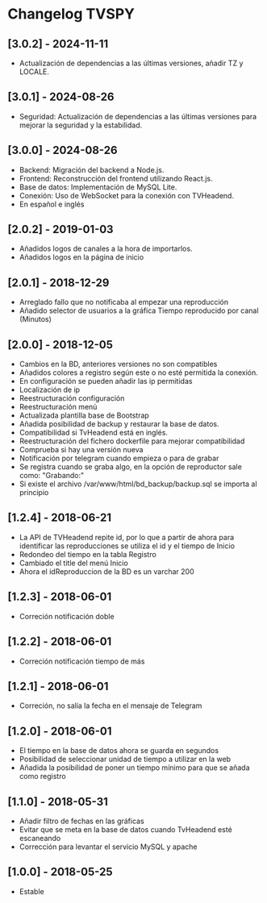 # Changelog TVSPY

## [3.0.2] - 2024-11-11

- Actualización de dependencias a las últimas versiones, añadir TZ y LOCALE.

## [3.0.1] - 2024-08-26

- Seguridad: Actualización de dependencias a las últimas versiones para mejorar la seguridad y la estabilidad.

## [3.0.0] - 2024-08-26

- Backend: Migración del backend a Node.js.
- Frontend: Reconstrucción del frontend utilizando React.js.
- Base de datos: Implementación de MySQL Lite.
- Conexión: Uso de WebSocket para la conexión con TVHeadend.
- En español e inglés

## [2.0.2] - 2019-01-03

- Añadidos logos de canales a la hora de importarlos.
- Añadidos logos en la página de inicio

## [2.0.1] - 2018-12-29

- Arreglado fallo que no notificaba al empezar una reproducción
- Añadido selector de usuarios a la gráfica Tiempo reproducido por canal (Minutos)

## [2.0.0] - 2018-12-05

- Cambios en la BD, anteriores versiones no son compatibles
- Añadidos colores a registro según este o no esté permitida la conexión.
- En configuración se pueden añadir las ip permitidas
- Localización de ip
- Reestructuración configuración
- Reestructuración menú
- Actualizada plantilla base de Bootstrap
- Añadida posibilidad de backup y restaurar la base de datos.
- Compatibilidad si TvHeadend está en inglés.
- Reestructuración del fichero dockerfile para mejorar compatibilidad
- Comprueba si hay una versión nueva
- Notificación por telegram cuando empieza o para de grabar
- Se registra cuando se graba algo, en la opción de reproductor sale como: "Grabando:"
- Si existe el archivo /var/www/html/bd_backup/backup.sql se importa al principio

## [1.2.4] - 2018-06-21

- La API de TVHeadend repite id, por lo que a partir de ahora para identificar las reproducciones se utiliza el id y el tiempo de Inicio
- Redondeo del tiempo en la tabla Registro
- Cambiado el title del menú Inicio
- Ahora el idReproduccion de la BD es un varchar 200

## [1.2.3] - 2018-06-01

- Correción notificación doble

## [1.2.2] - 2018-06-01

- Correción notificación tiempo de más

## [1.2.1] - 2018-06-01

- Correción, no salía la fecha en el mensaje de Telegram

## [1.2.0] - 2018-06-01

- El tiempo en la base de datos ahora se guarda en segundos
- Posibilidad de seleccionar unidad de tiempo a utilizar en la web
- Añadida la posibilidad de poner un tiempo mínimo para que se añada como registro

## [1.1.0] - 2018-05-31

- Añadir filtro de fechas en las gráficas
- Evitar que se meta en la base de datos cuando TvHeadend esté escaneando
- Corrección para levantar el servicio MySQL y apache

## [1.0.0] - 2018-05-25

- Estable